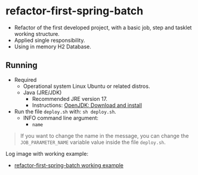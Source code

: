 # refactor-first-spring-batch
- Refactor of the first developed project, with a basic job, step and tasklet working structure.
- Applied single responsibility.
- Using in memory H2 Database.

## Running
- Required
    - Operational system Linux Ubuntu or related distros.
    - Java (JRE/JDK)
        - Recommended JRE version 17.
        - Instructions: [OpenJDK: Download and install](https://openjdk.org/install/)
- Run the file `deploy.sh` with: `sh deploy.sh`.
    - INFO command line argument:
        - `name`

> If you want to change the name in the message, you can change the `JOB_PARAMETER_NAME` variable value inside the file `deploy.sh`.

Log image with working example:
- [refactor-first-spring-batch working example](https://imgur.com/a/hQfU6NU)